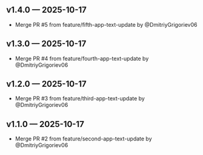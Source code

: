 ## v1.4.0 — 2025-10-17
- Merge PR #5 from feature/fifth-app-text-update by @DmitriyGrigoriev06

## v1.3.0 — 2025-10-17
- Merge PR #4 from feature/fourth-app-text-update by @DmitriyGrigoriev06

## v1.2.0 — 2025-10-17
- Merge PR #3 from feature/third-app-text-update by @DmitriyGrigoriev06

## v1.1.0 — 2025-10-17
- Merge PR #2 from feature/second-app-text-update by @DmitriyGrigoriev06



